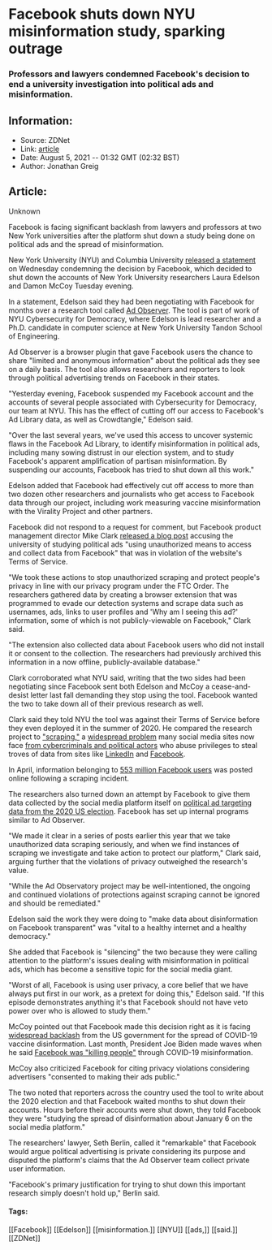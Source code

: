 # Facebook shuts down NYU misinformation study, sparking outrage
### Professors and lawyers condemned Facebook's decision to end a university investigation into political ads and misinformation.

## Information:
+ Source: ZDNet
+ Link: [article](https://www.zdnet.com/article/facebook-shuts-down-nyu-misinformation-study-sparking-outrage/)
+ Date: August 5, 2021 -- 01:32 GMT (02:32 BST)
+ Author: Jonathan Greig


## Article:
Unknown

Facebook is facing significant backlash from lawyers and professors at two New York universities after the platform shut down a study being done on political ads and the spread of misinformation. 

New York University (NYU) and Columbia University [released a statement](https://knightcolumbia.org/content/researchers-nyu-knight-institute-condemn-facebooks-effort-to-squelch-independent-research-about-misinformation) on Wednesday condemning the decision by Facebook, which decided to shut down the accounts of New York University researchers Laura Edelson and Damon McCoy Tuesday evening.

In a statement, Edelson said they had been negotiating with Facebook for months over a research tool called [Ad Observer](https://adobserver.org/). The tool is part of work of NYU Cybersecurity for Democracy, where Edelson is lead researcher and a Ph.D. candidate in computer science at New York University Tandon School of Engineering.

Ad Observer is a browser plugin that gave Facebook users the chance to share "limited and anonymous information" about the political ads they see on a daily basis. The tool also allows researchers and reporters to look through political advertising trends on Facebook in their states.

"Yesterday evening, Facebook suspended my Facebook account and the accounts of several people associated with Cybersecurity for Democracy, our team at NYU. This has the effect of cutting off our access to Facebook's Ad Library data, as well as Crowdtangle," Edelson said.

"Over the last several years, we've used this access to uncover systemic flaws in the Facebook Ad Library, to identify misinformation in political ads, including many sowing distrust in our election system, and to study Facebook's apparent amplification of partisan misinformation. By suspending our accounts, Facebook has tried to shut down all this work." 

Edelson added that Facebook had effectively cut off access to more than two dozen other researchers and journalists who get access to Facebook data through our project, including work measuring vaccine misinformation with the Virality Project and other partners.






Facebook did not respond to a request for comment, but Facebook product management director Mike Clark [released a blog post](https://about.fb.com/news/2021/08/research-cannot-be-the-justification-for-compromising-peoples-privacy/) accusing the university of studying political ads "using unauthorized means to access and collect data from Facebook" that was in violation of the website's Terms of Service. 

"We took these actions to stop unauthorized scraping and protect people's privacy in line with our privacy program under the FTC Order. The researchers gathered data by creating a browser extension that was programmed to evade our detection systems and scrape data such as usernames, ads, links to user profiles and 'Why am I seeing this ad?' information, some of which is not publicly-viewable on Facebook," Clark said. 

"The extension also collected data about Facebook users who did not install it or consent to the collection. The researchers had previously archived this information in a now offline, publicly-available database."

Clark corroborated what NYU said, writing that the two sides had been negotiating since Facebook sent both Edelson and McCoy a cease-and-desist letter last fall demanding they stop using the tool. Facebook wanted the two to take down all of their previous research as well. 

Clark said they told NYU the tool was against their Terms of Service before they even deployed it in the summer of 2020. He compared the research project to ["scraping,"](https://www.zdnet.com/article/facebook-internal-email-reveals-intent-to-frame-data-scraping-as-broad-industry-issue-and-normalized/) a [widespread problem](https://www.zdnet.com/article/facebook-sues-two-chrome-extension-devs-for-scraping-user-data/) many social media sites now face [from cybercriminals and political actors](https://www.zdnet.com/article/facebook-link-preview-feature-used-as-a-proxy-in-website-scraping-scheme/) who abuse privileges to steal troves of data from sites like [LinkedIn](https://news.linkedin.com/2021/april/an-update-from-linkedin) and [Facebook](https://about.fb.com/news/2021/04/how-we-combat-scraping/). 

In April, information belonging to [553 million Facebook users](https://www.zdnet.com/article/facebook-scraping-led-to-data-of-553m-users-leaked-online-how-to-see-if-you-are-impacted/) was posted online following a scraping incident.


The researchers also turned down an attempt by Facebook to give them data collected by the social media platform itself on [political ad targeting data from the 2020 US election](https://research.fb.com/blog/2021/02/introducing-new-election-related-ad-data-sets-for-researchers/). Facebook has set up internal programs similar to Ad Observer. 

"We made it clear in a series of posts earlier this year that we take unauthorized data scraping seriously, and when we find instances of scraping we investigate and take action to protect our platform," Clark said, arguing further that the violations of privacy outweighed the research's value.  

"While the Ad Observatory project may be well-intentioned, the ongoing and continued violations of protections against scraping cannot be ignored and should be remediated."

Edelson said the work they were doing to "make data about disinformation on Facebook transparent" was "vital to a healthy internet and a healthy democracy."

She added that Facebook is "silencing" the two because they were calling attention to the platform's issues dealing with misinformation in political ads, which has become a sensitive topic for the social media giant. 

"Worst of all, Facebook is using user privacy, a core belief that we have always put first in our work, as a pretext for doing this," Edelson said. "If this episode demonstrates anything it's that Facebook should not have veto power over who is allowed to study them."

McCoy pointed out that Facebook made this decision right as it is facing [widespread backlash](https://www.reuters.com/world/us/us-surgeon-general-warns-over-covid-19-misinformation-2021-07-15/) from the US government for the spread of COVID-19 vaccine disinformation. Last month, President Joe Biden made waves when he said [Facebook was "killing people"](https://www.cnn.com/2021/07/16/politics/biden-facebook-covid-19/index.html) through COVID-19 misinformation. 

McCoy also criticized Facebook for citing privacy violations considering advertisers "consented to making their ads public."

The two noted that reporters across the country used the tool to write about the 2020 election and that Facebook waited months to shut down their accounts. Hours before their accounts were shut down, they told Facebook they were "studying the spread of disinformation about January 6 on the social media platform."

The researchers' lawyer, Seth Berlin, called it "remarkable" that Facebook would argue political advertising is private considering its purpose and disputed the platform's claims that the Ad Observer team collect private user information. 

"Facebook's primary justification for trying to shut down this important research simply doesn't hold up," Berlin said. 





#### Tags:
[[Facebook]] [[Edelson]] [[misinformation.]] [[NYU]] [[ads,]] [[said.]] [[ZDNet]]
